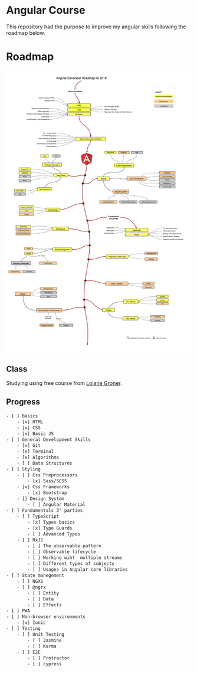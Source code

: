# Angular Course

This repository had the purpose to improve my angular skills following the roadmap below.


# Roadmap

![Roadmap](https://raw.githubusercontent.com/sulco/angular-developer-roadmap/master/angular-dev-roadmap.png)

## Class

Studying using free course from [Loiane Groner](https://www.youtube.com/playlist?list=PLGxZ4Rq3BOBoSRcKWEdQACbUCNWLczg2G).

## Progress

```
- [ ] Basics
	- [x] HTML
	- [x] CSS
	- [x] Basic JS
- [ ] General Development Skills
	- [x] Git
	- [x] Terminal
	- [x] Algorithms
	- [ ] Data Structures
- [ ] Styling
	- [ ] Css Preprocessors
		- [x] Sass/SCSS	
	- [x] Css Frameworks
		- [x] Bootstrap
	- [] Design System
		- [ ] Angular Material
- [ ] Fundamentals 3° parties
	- [ ] TypeScript
		- [x] Types basics
		- [x] Type Guards
		- [ ] Advanced Types
	- [ ] RxJS
		- [ ] The observable pattern
		- [ ] Observable lifecycle
		- [ ] Working wiht  multiple streams
		- [ ] Different types of subjects
		- [ ] Usages in Angular core libraries
- [ ] State manegement
	- [ ] NGXS
	- [ ] @ngrx
		- [ ] Entity
		- [ ] Data	
		- [ ] Effects
- [ ] PWA
- [ ] Non-browser environments
	- [x] Ionic
- [ ] Testing
	- [ ] Unit Testing
		- [ ] Jasmine
		- [ ] Karma
	- [ ] E2E
		- [ ] Protractor
		- [ ] cypress
```

